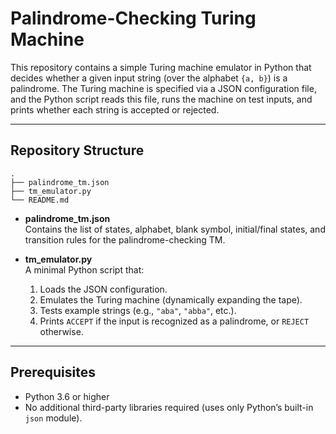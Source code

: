 # Palindrome-Checking Turing Machine

This repository contains a simple Turing machine emulator in Python that decides whether a given input string (over the alphabet `{a, b}`) is a palindrome. The Turing machine is specified via a JSON configuration file, and the Python script reads this file, runs the machine on test inputs, and prints whether each string is accepted or rejected.

---

## Repository Structure


```plaintext
.
├── palindrome_tm.json     
├── tm_emulator.py           
└── README.md               
```

- **palindrome_tm.json**  
  Contains the list of states, alphabet, blank symbol, initial/final states, and transition rules for the palindrome-checking TM.

- **tm_emulator.py**  
  A minimal Python script that:  
  1. Loads the JSON configuration.  
  2. Emulates the Turing machine (dynamically expanding the tape).  
  3. Tests example strings (e.g., `"aba"`, `"abba"`, etc.).  
  4. Prints `ACCEPT` if the input is recognized as a palindrome, or `REJECT` otherwise.

---

## Prerequisites

- Python 3.6 or higher  
- No additional third-party libraries required (uses only Python’s built-in `json` module).
